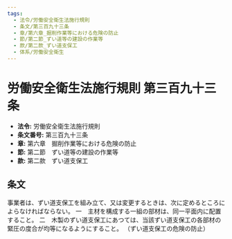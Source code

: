 ```yaml
---
tags:
  - 法令/労働安全衛生法施行規則
  - 条文/第三百九十三条
  - 章/第六章_掘削作業等における危険の防止
  - 節/第二節_ずい道等の建設の作業等
  - 款/第二款_ずい道支保工
  - 体系/労働安全衛生
---
```

# 労働安全衛生法施行規則 第三百九十三条

- **法令:** 労働安全衛生法施行規則
- **条文番号:** 第三百九十三条
- **章:** 第六章　掘削作業等における危険の防止
- **節:** 第二節　ずい道等の建設の作業等
- **款:** 第二款　ずい道支保工

## 条文
事業者は、ずい道支保工を組み立て、又は変更するときは、次に定めるところによらなければならない。
一　主材を構成する一組の部材は、同一平面内に配置すること。
二　木製のずい道支保工にあつては、当該ずい道支保工の各部材の緊圧の度合が均等になるようにすること。
（ずい道支保工の危険の防止）

